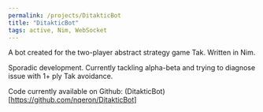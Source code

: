 ```yaml
---
permalink: /projects/DitakticBot
title: "DitakticBot"
tags: active, Nim, WebSocket
---
```


A bot created for the two-player abstract strategy game Tak. Written in Nim.

Sporadic development. Currently tackling alpha-beta and trying to diagnose issue with 1+ ply Tak avoidance.

Code currently available on Github: (DitakticBot)[https://github.com/nqeron/DitakticBot]
